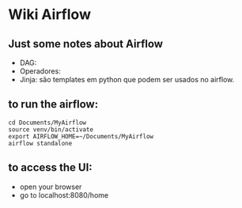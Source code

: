 # Wiki Airflow

## Just some notes about Airflow

- DAG:
- Operadores:
- Jinja: são templates em python que podem ser usados no airflow.

## to run the airflow:
```
cd Documents/MyAirflow
source venv/bin/activate
export AIRFLOW_HOME=~/Documents/MyAirflow
airflow standalone
```

## to access the UI:
- open your browser
- go to localhost:8080/home
